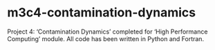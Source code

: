 # m3c4-contamination-dynamics
Project 4: ‘Contamination Dynamics’ completed for ‘High Performance Computing’ module. All code has been written in Python and Fortran.
